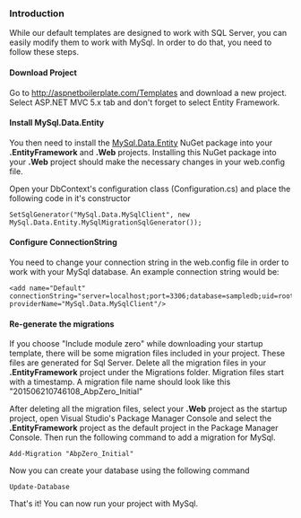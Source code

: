 ### Introduction

While our default templates are designed to work with SQL Server, you can
easily modify them to work with MySql. In order to do that, you need to
follow these steps.

#### Download Project

Go to <http://aspnetboilerplate.com/Templates> and download a new
project. Select ASP.NET MVC 5.x tab and don't forget to select Entity
Framework.

#### Install MySql.Data.Entity

You then need to install the
[MySql.Data.Entity](https://www.nuget.org/packages/MySql.Data.Entity/)
NuGet package into your **.EntityFramework** and **.Web** projects.
Installing this NuGet package into your **.Web** project should make the
necessary changes in your web.config file.

Open your DbContext's configuration class (Configuration.cs) and place
the following code in it's constructor

    SetSqlGenerator("MySql.Data.MySqlClient", new MySql.Data.Entity.MySqlMigrationSqlGenerator());

#### Configure ConnectionString

You need to change your connection string in the web.config file in
order to work with your MySql database. An example connection string
would be:

    <add name="Default" connectionString="server=localhost;port=3306;database=sampledb;uid=root;password=***" providerName="MySql.Data.MySqlClient"/>

#### Re-generate the migrations

If you choose "Include module zero" while downloading your startup
template, there will be some migration files included in your project.
These files are generated for Sql Server. Delete all the migration files
in your **.EntityFramework** project under the Migrations folder. Migration
files start with a timestamp. A migration file name should look like this
"201506210746108\_AbpZero\_Initial"

After deleting all the migration files, select your **.Web** project as the
startup project, open Visual Studio's Package Manager Console and select
the **.EntityFramework** project as the default project in the Package Manager
Console. Then run the following command to add a migration for MySql.

    Add-Migration "AbpZero_Initial"

Now you can create your database using the following command

    Update-Database

That's it! You can now run your project with MySql.
